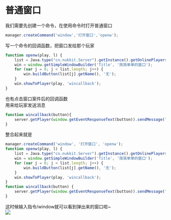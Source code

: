 # 普通窗口  
我们需要先创建一个命令，在使用命令时打开普通窗口  
~~~javascript
manager.createCommand('window','打开窗口','openw');  
~~~  
写一个命令的回调函数，把窗口发给那个玩家  
~~~javascript
function openw(play, l) {  
    list = Java.type("cn.nukkit.Server").getInstance().getOnlinePlayers().values().toArray();  
    win = window.getSimpleWindowBuilder('Title', '简简单单的窗口');  
    for (var j = 0; j < list.length; j++) {  
        win.buildButton(list[j].getName(), '无');  
    }  
    win.showToPlayer(play, 'wincallback');  
}  
~~~  
也有点击窗口案件后的回调函数  
用来给玩家发送消息  
~~~javascript
function wincallback(button){  
    server.getPlayer(window.getEventResponseText(button)).sendMessage("你被提醒啦~");  
}  
~~~  
整合起来就是  
~~~javascript
manager.createCommand('window', '打开窗口', 'openw');  
function openw(play, l) {  
    list = Java.type("cn.nukkit.Server").getInstance().getOnlinePlayers().values().toArray();  
    win = window.getSimpleWindowBuilder('Title', '简简单单的窗口');  
    for (var j = 0; j < list.length; j++) {  
        win.buildButton(list[j].getName(), '无');  
    }  
    win.showToPlayer(play, 'wincallback');  
}  
function wincallback(button) {  
    server.getPlayer(window.getEventResponseText(button)).sendMessage("你被提醒啦~");  
}  
~~~  
这时候输入指令/window就可以看到弹出来的窗口啦~  
![](https://s1.ax1x.com/2020/04/14/JpB839.jpg)